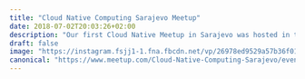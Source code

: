 ```yaml
---
title: "Cloud Native Computing Sarajevo Meetup"
date: 2018-07-02T20:03:26+02:00
description: "Our first Cloud Native Meetup in Sarajevo was hosted in the penthouse office of AtlantBH. The hosts we're up to the task and the whole event was one to remember. I talked a bit about containers and serverless, and how to choose the best tool for the job."
draft: false
image: "https://instagram.fsjj1-1.fna.fbcdn.net/vp/26978ed9529a57b36f01f83f66ba4599/5C43C9BE/t51.2885-15/sh0.08/e35/s750x750/34983421_231429057584496_1367486053396512768_n.jpg"
canonical: "https://www.meetup.com/Cloud-Native-Computing-Sarajevo/events/251395172/"
---
```

